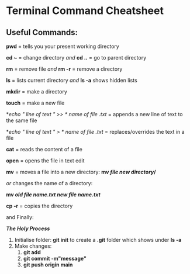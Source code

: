 # Terminal Command Cheatsheet

## Useful Commands:

**pwd** = tells you your present working directory

**cd ~** = change directory *and* **cd ..** = go to parent directory

**rm** = remove file
*and* **rm -r** = remove a directory

**ls** = lists current directory *and* **ls -a** shows hidden lists

**mkdir** = make a directory

**touch** = make a new file 

***echo "* line of text *" >> * name of file *.txt*** = appends a new line of text to the same file

***echo "* line of text *" > * name of file *.txt*** = replaces/overrides the text in a file

**cat** = reads the content of a file

**open** = opens the file in text edit

**mv** = moves a file into a new directory:
**mv *file* *new directory*/**

 *or* changes the name of a directory:

**mv *old file name.txt* *new file name.txt***

**cp -r** = copies the directory

and Finally:

***The Holy Process***
1. Initialise folder: **git init** to create a **.git** folder which shows under **ls -a**
2. Make changes:
    1. **git add**
    2. **git commit -m"message"**
    3. **git push origin main**

